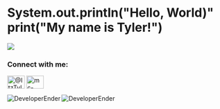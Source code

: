 # System.out.println("Hello, World)" print("My name is Tyler!")

![](https://komarev.com/ghpvc/?username=DeveloperEnder)

<h3 align="left">Connect with me:</h3>
<p align="left">
<a href="https://www.youtube.com/@ItzTylxr" target="blank"><img align="center" src="https://raw.githubusercontent.com/rahuldkjain/github-profile-readme-generator/master/src/images/icons/Social/youtube.svg" alt="@ItzTylxr" height="30" width="40" /></a>
<a href="https://discord.gg/mc-dev" target="blank"><img align="center" src="https://raw.githubusercontent.com/rahuldkjain/github-profile-readme-generator/master/src/images/icons/Social/discord.svg" alt="mc-dev" height="30" width="40" /></a>
</p>



<p align="left"><img align="left" src="https://github-readme-stats.vercel.app/api?username=DeveloperEnder&show_icons=true&locale=en&layout=compact&theme=radical&count_private=true" alt="DeveloperEnder" /></p>  
<p><img align="left" src="https://github-readme-streak-stats.herokuapp.com/?user=DeveloperEnder&theme=radical" alt="DeveloperEnder" /></p>

